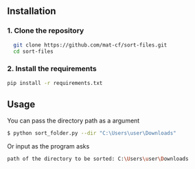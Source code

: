 ## Installation

### 1. Clone the repository
 ```sh
   git clone https://github.com/mat-cf/sort-files.git
   cd sort-files
```

### 2. Install the requirements
```sh
pip install -r requirements.txt
```

## Usage
You can pass the directory path as a argument 
```sh
$ python sort_folder.py --dir "C:\Users\user\Downloads"
```
Or input as the program asks 
```sh
path of the directory to be sorted: C:\Users\user\Downloads
```

